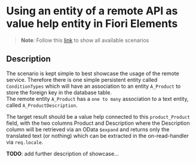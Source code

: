 # Using an entity of a remote API as value help entity in Fiori Elements

> **Note**: Follow this [link](https://github.com/stockbal/cap-samples/tree/main) to show all available scenarios

## Description

The scenario is kept simple to best showcase the usage of the remote service. Therefore there is one simple persistent entity called `ConditionTypes` which will have an association to an entity `A_Product` to store the foreign key in the database table.  
The remote entity `A_Product` has a `one to many` association to a text entity, called `A_ProductDescription`.

The target result should be a value help connected to this `product_Product` field, with the two columns Product and Description where the Description column will be retrieved via an OData `$expand` and returns only the translated text (or nothing) which can be extracted in the on-read-handler via `req.locale`.

**TODO**: add further description of showcase...
